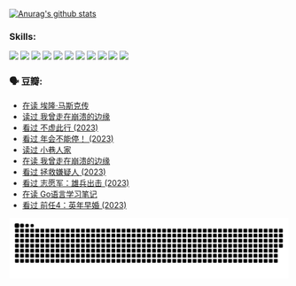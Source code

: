 
[![Anurag's github stats](https://github-readme-stats.vercel.app/api?username=w940853815)](https://github.com/anuraghazra/github-readme-stats)

### Skills:

<code><img height="32" src="https://cdn.jsdelivr.net/npm/simple-icons@v5/icons/python.svg"></code>
<code><img height="32" src="https://cdn.jsdelivr.net/npm/simple-icons@v5/icons/javascript.svg"></code>
<code><img height="32" src="https://cdn.jsdelivr.net/npm/simple-icons@v5/icons/django.svg"></code>
<code><img height="32" src="https://cdn.jsdelivr.net/npm/simple-icons@v5/icons/flask.svg"></code>
<code><img height="32" src="https://cdn.jsdelivr.net/npm/simple-icons@v5/icons/vuetify.svg"></code>
<code><img height="32" src="https://cdn.jsdelivr.net/npm/simple-icons@v5/icons/git.svg"></code>
<code><img height="32" src="https://cdn.jsdelivr.net/npm/simple-icons@v5/icons/docker.svg"></code>
<code><img height="32" src="https://cdn.jsdelivr.net/npm/simple-icons@v5/icons/postgresql.svg"></code>
<code><img height="32" src="https://cdn.jsdelivr.net/npm/simple-icons@v5/icons/elasticsearch.svg"></code>
<code><img height="32" src="https://cdn.jsdelivr.net/npm/simple-icons@v5/icons/macos.svg"></code>
<code><img height="32" src="https://cdn.jsdelivr.net/npm/simple-icons@v5/icons/linux.svg"></code>

### 🗣 豆瓣:

<!-- DOUBAN-ACTIVITIES:START -->
- [在读 埃隆·马斯克传](https://www.douban.com/people/136069238/status/4500417190/?_i=05932797)
- [读过 我曾走在崩溃的边缘](https://www.douban.com/people/136069238/status/4500416754/?_i=05932797)
- [看过 不虚此行‎ (2023)](https://www.douban.com/people/136069238/status/4499973052/?_i=05932797)
- [看过 年会不能停！‎ (2023)](https://www.douban.com/people/136069238/status/4498582002/?_i=05932797)
- [读过 小巷人家](https://www.douban.com/people/136069238/status/4489290935/?_i=05932797)
- [在读 我曾走在崩溃的边缘](https://www.douban.com/people/136069238/status/4489290559/?_i=05932797)
- [看过 拯救嫌疑人‎ (2023)](https://www.douban.com/people/136069238/status/4477421513/?_i=05932797)
- [看过 志愿军：雄兵出击‎ (2023)](https://www.douban.com/people/136069238/status/4465247367/?_i=05932797)
- [在读 Go语言学习笔记](https://www.douban.com/people/136069238/status/4459852901/?_i=05932797)
- [看过 前任4：英年早婚‎ (2023)](https://www.douban.com/people/136069238/status/4458320768/?_i=05932797)
<!-- DOUBAN-ACTIVITIES:END -->


![Snake animation](https://raw.githubusercontent.com/w940853815/w940853815/output/github-contribution-grid-snake.svg)

<!--
**w940853815/w940853815** is a ✨ _special_ ✨ repository because its `README.md` (this file) appears on your GitHub profile.

Here are some ideas to get you started:

- 🔭 I’m currently working on ...
- 🌱 I’m currently learning ...
- 👯 I’m looking to collaborate on ...
- 🤔 I’m looking for help with ...
- 💬 Ask me about ...
- 📫 How to reach me: ...
- 😄 Pronouns: ...
- ⚡ Fun fact: ...
-->
